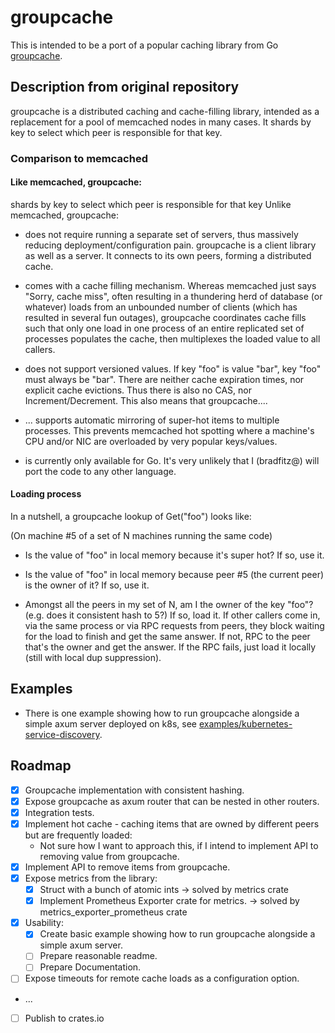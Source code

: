 # groupcache

This is intended to be a port of a popular caching library from Go [groupcache](https://github.com/golang/groupcache).


## Description from original repository

groupcache is a distributed caching and cache-filling library, intended as a replacement for a pool of memcached nodes in many cases. It shards by key to select which peer is responsible for that key.

### Comparison to memcached

#### Like memcached, groupcache:
shards by key to select which peer is responsible for that key
Unlike memcached, groupcache:
- does not require running a separate set of servers, thus massively reducing deployment/configuration pain. groupcache is a client library as well as a server. It connects to its own peers, forming a distributed cache.

- comes with a cache filling mechanism. Whereas memcached just says "Sorry, cache miss", often resulting in a thundering herd of database (or whatever) loads from an unbounded number of clients (which has resulted in several fun outages), groupcache coordinates cache fills such that only one load in one process of an entire replicated set of processes populates the cache, then multiplexes the loaded value to all callers.

- does not support versioned values. If key "foo" is value "bar", key "foo" must always be "bar". There are neither cache expiration times, nor explicit cache evictions. Thus there is also no CAS, nor Increment/Decrement. This also means that groupcache....

- ... supports automatic mirroring of super-hot items to multiple processes. This prevents memcached hot spotting where a machine's CPU and/or NIC are overloaded by very popular keys/values.

- is currently only available for Go. It's very unlikely that I (bradfitz@) will port the code to any other language.

#### Loading process
In a nutshell, a groupcache lookup of Get("foo") looks like:

(On machine #5 of a set of N machines running the same code)

- Is the value of "foo" in local memory because it's super hot? If so, use it.

- Is the value of "foo" in local memory because peer #5 (the current peer) is the owner of it? If so, use it.

- Amongst all the peers in my set of N, am I the owner of the key "foo"? (e.g. does it consistent hash to 5?) If so, load it. If other callers come in, via the same process or via RPC requests from peers, they block waiting for the load to finish and get the same answer. If not, RPC to the peer that's the owner and get the answer. If the RPC fails, just load it locally (still with local dup suppression).

## Examples
 - There is one example showing how to run groupcache alongside a simple axum server deployed on k8s, see [examples/kubernetes-service-discovery](examples/kubernetes-service-discovery).

## Roadmap
- [x] Groupcache implementation with consistent hashing.
- [x] Expose groupcache as axum router that can be nested in other routers.
- [x] Integration tests.
- [x] Implement hot cache - caching items that are owned by different peers but are frequently loaded:
  - Not sure how I want to approach this, if I intend to implement API to removing value from groupcache.
- [x] Implement API to remove items from groupcache.
- [x] Expose metrics from the library:
  - [x] Struct with a bunch of atomic ints -> solved by metrics crate
  - [x] Implement Prometheus Exporter crate for metrics. -> solved by metrics_exporter_prometheus crate
- [x] Usability:
    - [x] Create basic example showing how to run groupcache alongside a simple axum server.
    - [ ] Prepare reasonable readme.
    - [ ] Prepare Documentation.
- [ ] Expose timeouts for remote cache loads as a configuration option.
- ...
- [ ] Publish to crates.io
